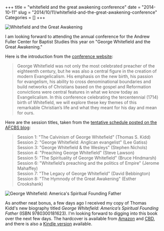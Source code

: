 +++
title = "whitefield and the great awakening conference"
date = "2014-10-11"
slug = "2014/10/11/whitefield-and-the-great-awakening-conference"
Categories = []
+++

![Whitefield and the Great Awakening](/images/2014/10/whitefield-conference.jpg)

I am looking forward to attending the annual conference for the Andrew Fuller Center for Baptist Studies this year on "George Whitefield and the Great Awakening."

Here is the introduction from the [conference website][event-page]:

> George Whitefield was not only the most celebrated preacher of the eighteenth century, but he was also a central figure in the creation of modern Evangelicalism. His emphasis on the new birth, his passion for evangelism, his ability to cross denominational boundaries and build networks of Christians based on the gospel and Reformation convictions were central features in what we know today as Evangelicalism. In this conference celebrating the tercentennial (1714) birth of Whitefield, we will explore these key themes of this remarkable Christian’s life and what they meant for his day and mean for ours.

Here are the session titles, taken from the [tentative schedule posted on the AFCBS blog][afcbs-blog]:

> Session 1: "The Calvinism of George Whitefield" (Thomas S. Kidd)  
> Session 2: "George Whitefield: Anglican evangelist" (Lee Gatiss)  
> Session 3: "George Whitefield & the Wesleys" (Stephen Nichols)  
> Session 4: "Preaching George Whitefield" (Steve Lawson)  
> Session 5: "The Spirituality of George Whitefield" (Bruce Hindmarsh)  
> Session 6: "Whitefield’s preaching and the politics of Empire" (Jerome Mahaffey)  
> Session 7: "The Legacy of George Whitefield" (David Bebbington)  
> Session 8: "The Hymnody of the Great Awakening" (Esther Crookshank)  

![George Whitefield: America's Spiritual Founding Father](/images/2014/10/tn_9780300181623.jpg)

As another neat bonus, a few days ago I received my copy of Thomas Kidd's new biography titled *George Whitefield: America’s Spiritual Founding Father* (ISBN 9780300181623). I'm looking forward to digging into this book over the next few days. The hardcover is available from [Amazon][amazon] and [CBD][cbd], and there is also a [Kindle version][kindle] available.

[afcbs-blog]: http://www.andrewfullercenter.org/conference/george-whitefield-and-the-great-awakening-october-21-22-2014/
[event-page]: http://events.sbts.edu/andrewfuller/
[amazon]: http://www.amazon.ca/gp/product/0300181620/ref=as_li_ss_tl?ie=UTF8&camp=15121&creative=390961&creativeASIN=0300181620&linkCode=as2&tag=duncanjohns04-20
[kindle]: http://www.amazon.ca/gp/product/B00O56PTU6/ref=as_li_ss_tl?ie=UTF8&camp=15121&creative=390961&creativeASIN=B00O56PTU6&linkCode=as2&tag=duncanjohns04-20
[cbd]: http://www.christianbook.com/Christian/Books/product?event=AFF&p=1178855&item_no=181623

